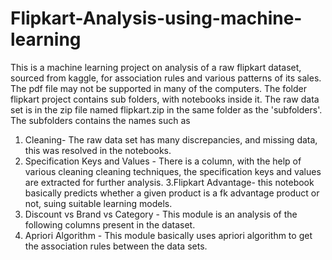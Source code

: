 # Flipkart-Analysis-using-machine-learning
This is a machine learning project on analysis of a raw flipkart dataset, sourced from kaggle, for association rules and various patterns of its sales.
The pdf file may not be supported in many of the computers.
The folder flipkart project contains sub folders, with notebooks inside it. The raw data set is in the zip file named flipkart.zip in the same folder as the 'subfolders'.
The subfolders contains the names such as 
1. Cleaning- The raw data set has many discrepancies, and missing data, this was resolved in the notebooks.
2. Specification Keys and Values - There is a column, with the help of various cleaning cleaning techniques, the specification keys and values are extracted for further analysis.
3.Flipkart Advantage- this notebook basically predicts whether a given product is a fk advantage product or not, suing suitable learning models.
4. Discount vs Brand vs Category - This module is an analysis of the following columns present in the dataset.
5. Apriori Algorithm - This module basically uses apriori algorithm to get the association rules between the data sets.
